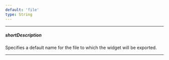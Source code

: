 ```yaml
---
default: 'file'
type: String
---
```

---
##### shortDescription
Specifies a default name for the file to which the widget will be exported.

---
